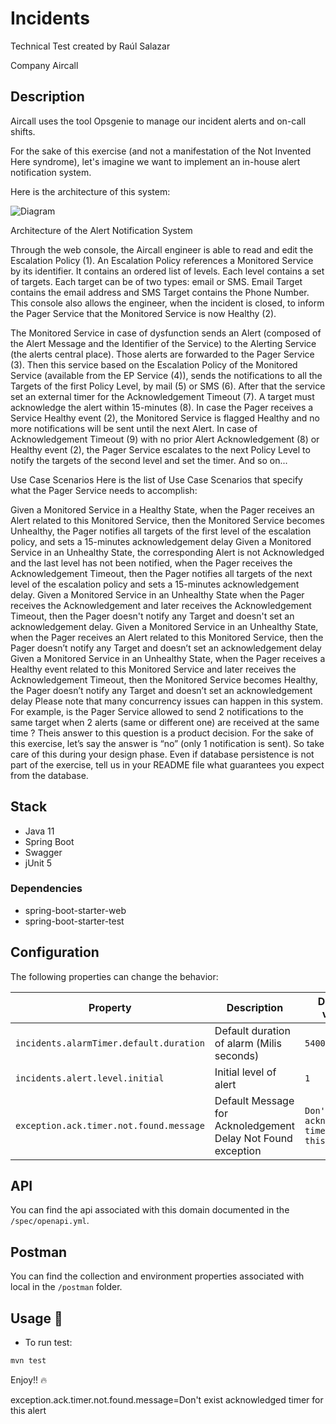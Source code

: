 # Incidents

Technical Test created by Raúl Salazar

Company Aircall

## Description
Aircall uses the tool Opsgenie to manage our incident alerts and on-call shifts.

For the sake of this exercise (and not a manifestation of the Not Invented Here syndrome), let's imagine we want to implement an in-house alert notification system.

Here is the architecture of this system:

![Diagram](https://github.com/aircall/technical-test-pager/blob/master/architecture-diagram.png)

Architecture of the Alert Notification System

Through the web console, the Aircall engineer is able to read and edit the Escalation Policy (1). An Escalation Policy references a Monitored Service by its identifier. It contains an ordered list of levels. Each level contains a set of targets. Each target can be of two types: email or SMS. Email Target contains the email address and SMS Target contains the Phone Number. This console also allows the engineer, when the incident is closed, to inform the Pager Service that the Monitored Service is now Healthy (2).

The Monitored Service in case of dysfunction sends an Alert (composed of the Alert Message and the Identifier of the Service) to the Alerting Service (the alerts central place). Those alerts are forwarded to the Pager Service (3). Then this service based on the Escalation Policy of the Monitored Service (available from the EP Service (4)), sends the notifications to all the Targets of the first Policy Level, by mail (5) or SMS (6). After that the service set an external timer for the Acknowledgement Timeout (7). A target must acknowledge the alert within 15-minutes (8). In case the Pager receives a Service Healthy event (2), the Monitored Service is flagged Healthy and no more notifications will be sent until the next Alert. In case of Acknowledgement Timeout (9) with no prior Alert Acknowledgement (8) or Healthy event (2), the Pager Service escalates to the next Policy Level to notify the targets of the second level and set the timer. And so on...

Use Case Scenarios
Here is the list of Use Case Scenarios that specify what the Pager Service needs to accomplish:

Given a Monitored Service in a Healthy State,
when the Pager receives an Alert related to this Monitored Service,
then the Monitored Service becomes Unhealthy,
the Pager notifies all targets of the first level of the escalation policy,
and sets a 15-minutes acknowledgement delay
Given a Monitored Service in an Unhealthy State,
the corresponding Alert is not Acknowledged
and the last level has not been notified,
when the Pager receives the Acknowledgement Timeout,
then the Pager notifies all targets of the next level of the escalation policy
and sets a 15-minutes acknowledgement delay.
Given a Monitored Service in an Unhealthy State
when the Pager receives the Acknowledgement
and later receives the Acknowledgement Timeout,
then the Pager doesn't notify any Target
and doesn't set an acknowledgement delay.
Given a Monitored Service in an Unhealthy State,
when the Pager receives an Alert related to this Monitored Service,
then the Pager doesn’t notify any Target
and doesn’t set an acknowledgement delay
Given a Monitored Service in an Unhealthy State,
when the Pager receives a Healthy event related to this Monitored Service
and later receives the Acknowledgement Timeout,
then the Monitored Service becomes Healthy,
the Pager doesn’t notify any Target
and doesn’t set an acknowledgement delay
Please note that many concurrency issues can happen in this system. For example, is the Pager Service allowed to send 2 notifications to the same target when 2 alerts (same or different one) are received at the same time ? Theis answer to this question is a product decision. For the sake of this exercise, let’s say the answer is “no” (only 1 notification is sent). So take care of this during your design phase. Even if database persistence is not part of the exercise, tell us in your README file what guarantees you expect from the database.



## Stack
* Java 11
* Spring Boot
* Swagger
* jUnit 5

### Dependencies
* spring-boot-starter-web
* spring-boot-starter-test


## Configuration

The following properties can change the behavior:

| __Property__ | __Description__ | __Default value__ |
|--------------|-----------------|-------------------|
| `incidents.alarmTimer.default.duration` | Default duration of alarm (Milis seconds) | `54000` |
| `incidents.alert.level.initial` | Initial level of alert | `1` |
| `exception.ack.timer.not.found.message` | Default Message for Acknoledgement Delay Not Found exception | `Don't exist acknowledged timer for this alert` |

## API

You can find the api associated with this domain documented in the `/spec/openapi.yml`.

## Postman
You can find the collection and environment properties associated with local in the `/postman` folder.


## Usage :rocket:
* To run test:

```bash
mvn test
```

Enjoy!! :fire:



exception.ack.timer.not.found.message=Don't exist acknowledged timer for this alert